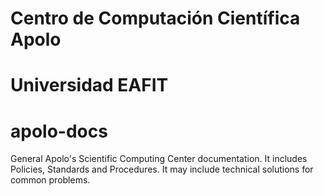 # Centro de Computación Científica Apolo
# Universidad EAFIT
# apolo-docs
General Apolo's Scientific Computing Center documentation. It includes Policies, Standards and Procedures. It may include technical solutions for common problems.

